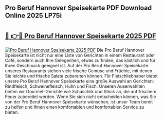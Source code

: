 ## Pro Beruf Hannover Speisekarte PDF Download Online 2025 LP75i

# <h2><a href="http://gc9wo6.nevu.top/?p=Pro+Beruf+Hannover+Speisekarte">🔗 👉🔴 Pro Beruf Hannover Speisekarte 2025 PDF</a></h2>

[![Pro Beruf Hannover Speisekarte 2025 PDF](https://i.imgur.com/dBaPXMq.png)](http://gc9wo6.nevu.top/?p=Pro+Beruf+Hannover+Speisekarte)
Die Pro Beruf Hannover Speisekarte ist nicht nur eine Liste von Gerichten in einem Restaurant oder Café, sondern auch Ihre Gelegenheit, etwas zu finden, das köstlich und für Ihren Geschmack geeignet ist. Auf der Pro Beruf Hannover Speisekarte unseres Restaurants stehen viele frische Gemüse und Früchte, mit denen Sie leichte und frische Salate zubereiten können. Für Fleischliebhaber bietet unsere Pro Beruf Hannover Speisekarte eine große Auswahl an Gerichten: Rindfleisch, Schweinefleisch, Huhn und Fisch. Unseren Auserwählten bieten wir Gourmet-Gerichte wie Schaschlik und Steak an, die auf frischem Feuer zubereitet werden. Wenn Sie sich nicht entscheiden können, was Sie von der Pro Beruf Hannover Speisekarte wünschen, ist unser Team bereit zu helfen und Ihnen einen komfortablen und komfortablen Service zu bieten.
